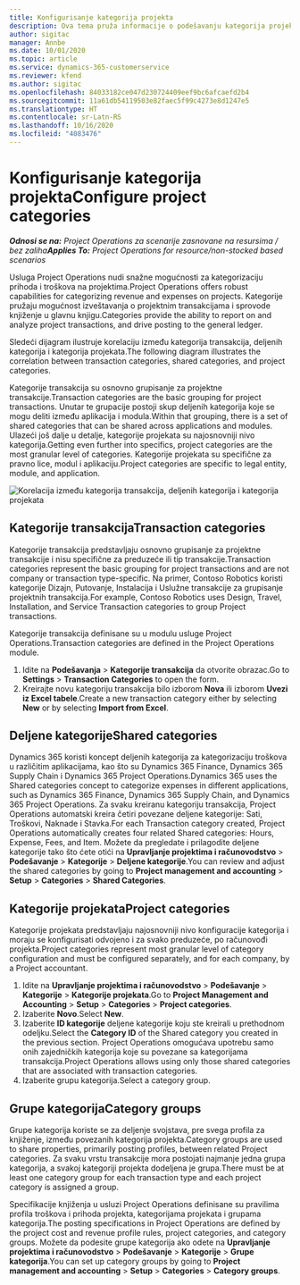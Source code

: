 ```yaml
---
title: Konfigurisanje kategorija projekta
description: Ova tema pruža informacije o podešavanju kategorija projekata.
author: sigitac
manager: Annbe
ms.date: 10/01/2020
ms.topic: article
ms.service: dynamics-365-customerservice
ms.reviewer: kfend
ms.author: sigitac
ms.openlocfilehash: 84033182ce047d230724409eef9bc6afcaefd2b4
ms.sourcegitcommit: 11a61db54119503e82faec5f99c4273e8d1247e5
ms.translationtype: HT
ms.contentlocale: sr-Latn-RS
ms.lasthandoff: 10/16/2020
ms.locfileid: "4083476"
---
```

# <a name="configure-project-categories"></a><span data-ttu-id="5c8cb-103">Konfigurisanje kategorija projekta</span><span class="sxs-lookup"><span data-stu-id="5c8cb-103">Configure project categories</span></span>

<span data-ttu-id="5c8cb-104">_**Odnosi se na:** Project Operations za scenarije zasnovane na resursima / bez zaliha_</span><span class="sxs-lookup"><span data-stu-id="5c8cb-104">_**Applies To:** Project Operations for resource/non-stocked based scenarios_</span></span>

<span data-ttu-id="5c8cb-105">Usluga Project Operations nudi snažne mogućnosti za kategorizaciju prihoda i troškova na projektima.</span><span class="sxs-lookup"><span data-stu-id="5c8cb-105">Project Operations offers robust capabilities for categorizing revenue and expenses on projects.</span></span> <span data-ttu-id="5c8cb-106">Kategorije pružaju mogućnost izveštavanja o projektnim transakcijama i sprovode knjiženje u glavnu knjigu.</span><span class="sxs-lookup"><span data-stu-id="5c8cb-106">Categories provide the ability to report on and analyze project transactions, and drive posting to the general ledger.</span></span>

<span data-ttu-id="5c8cb-107">Sledeći dijagram ilustruje korelaciju između kategorija transakcija, deljenih kategorija i kategorija projekata.</span><span class="sxs-lookup"><span data-stu-id="5c8cb-107">The following diagram illustrates the correlation between transaction categories, shared categories, and project categories.</span></span> 

<span data-ttu-id="5c8cb-108">Kategorije transakcija su osnovno grupisanje za projektne transakcije.</span><span class="sxs-lookup"><span data-stu-id="5c8cb-108">Transaction categories are the basic grouping for project transactions.</span></span> <span data-ttu-id="5c8cb-109">Unutar te grupacije postoji skup deljenih kategorija koje se mogu deliti između aplikacija i modula.</span><span class="sxs-lookup"><span data-stu-id="5c8cb-109">Within that grouping, there is a set of shared categories that can be shared across applications and modules.</span></span> <span data-ttu-id="5c8cb-110">Ulazeći još dalje u detalje, kategorije projekata su najosnovniji nivo kategorija.</span><span class="sxs-lookup"><span data-stu-id="5c8cb-110">Getting even further into specifics, project categories are the most granular level of categories.</span></span> <span data-ttu-id="5c8cb-111">Kategorije projekata su specifične za pravno lice, modul i aplikaciju.</span><span class="sxs-lookup"><span data-stu-id="5c8cb-111">Project categories are specific to legal entity, module, and application.</span></span>

![Korelacija između kategorija transakcija, deljenih kategorija i kategorija projekata](media/project-categories.png)

## <a name="transaction-categories"></a><span data-ttu-id="5c8cb-113">Kategorije transakcija</span><span class="sxs-lookup"><span data-stu-id="5c8cb-113">Transaction categories</span></span>

<span data-ttu-id="5c8cb-114">Kategorije transakcija predstavljaju osnovno grupisanje za projektne transakcije i nisu specifične za preduzeće ili tip transakcije.</span><span class="sxs-lookup"><span data-stu-id="5c8cb-114">Transaction categories represent the basic grouping for project transactions and are not company or transaction type-specific.</span></span> <span data-ttu-id="5c8cb-115">Na primer, Contoso Robotics koristi kategorije Dizajn, Putovanje, Instalacija i Uslužne transakcije za grupisanje projektnih transakcija.</span><span class="sxs-lookup"><span data-stu-id="5c8cb-115">For example, Contoso Robotics uses Design, Travel, Installation, and Service Transaction categories to group Project transactions.</span></span>

<span data-ttu-id="5c8cb-116">Kategorije transakcija definisane su u modulu usluge Project Operations.</span><span class="sxs-lookup"><span data-stu-id="5c8cb-116">Transaction categories are defined in the Project Operations module.</span></span> 
1. <span data-ttu-id="5c8cb-117">Idite na **Podešavanja** \> **Kategorije transakcija** da otvorite obrazac.</span><span class="sxs-lookup"><span data-stu-id="5c8cb-117">Go to **Settings** \> **Transaction Categories** to open the form.</span></span> 
2. <span data-ttu-id="5c8cb-118">Kreirajte novu kategoriju transakcija bilo izborom **Nova** ili izborom **Uvezi iz Excel tabele**.</span><span class="sxs-lookup"><span data-stu-id="5c8cb-118">Create a new transaction category either by selecting **New** or by selecting **Import from Excel**.</span></span>

## <a name="shared-categories"></a><span data-ttu-id="5c8cb-119">Deljene kategorije</span><span class="sxs-lookup"><span data-stu-id="5c8cb-119">Shared categories</span></span>

<span data-ttu-id="5c8cb-120">Dynamics 365 koristi koncept deljenih kategorija za kategorizaciju troškova u različitim aplikacijama, kao što su Dynamics 365 Finance, Dynamics 365 Supply Chain i Dynamics 365 Project Operations.</span><span class="sxs-lookup"><span data-stu-id="5c8cb-120">Dynamics 365 uses the Shared categories concept to categorize expenses in different applications, such as Dynamics 365 Finance, Dynamics 365 Supply Chain, and Dynamics 365 Project Operations.</span></span> <span data-ttu-id="5c8cb-121">Za svaku kreiranu kategoriju transakcija, Project Operations automatski kreira četiri povezane deljene kategorije: Sati, Troškovi, Naknade i Stavka.</span><span class="sxs-lookup"><span data-stu-id="5c8cb-121">For each Transaction category created, Project Operations automatically creates four related Shared categories: Hours, Expense, Fees, and Item.</span></span> <span data-ttu-id="5c8cb-122">Možete da pregledate i prilagodite deljene kategorije tako što ćete otići na **Upravljanje projektima i računovodstvo** \> **Podešavanje** \> **Kategorije** \> **Deljene kategorije**.</span><span class="sxs-lookup"><span data-stu-id="5c8cb-122">You can review and adjust the shared categories by going to **Project management and accounting** \> **Setup** \> **Categories** \> **Shared Categories**.</span></span>

## <a name="project-categories"></a><span data-ttu-id="5c8cb-123">Kategorije projekata</span><span class="sxs-lookup"><span data-stu-id="5c8cb-123">Project categories</span></span>

<span data-ttu-id="5c8cb-124">Kategorije projekata predstavljaju najosnovniji nivo konfiguracije kategorija i moraju se konfigurisati odvojeno i za svako preduzeće, po računovođi projekta.</span><span class="sxs-lookup"><span data-stu-id="5c8cb-124">Project categories represent most granular level of category configuration and must be configured separately, and for each company, by a Project accountant.</span></span>

1. <span data-ttu-id="5c8cb-125">Idite na **Upravljanje projektima i računovodstvo** \> **Podešavanje** \> **Kategorije** \> **Kategorije projekata**.</span><span class="sxs-lookup"><span data-stu-id="5c8cb-125">Go to **Project Management and Accounting** \> **Setup** \> **Categories** \> **Project categories**.</span></span>
2. <span data-ttu-id="5c8cb-126">Izaberite **Novo**.</span><span class="sxs-lookup"><span data-stu-id="5c8cb-126">Select **New**.</span></span>
3. <span data-ttu-id="5c8cb-127">Izaberite **ID kategorije** deljene kategorije koju ste kreirali u prethodnom odeljku.</span><span class="sxs-lookup"><span data-stu-id="5c8cb-127">Select the **Category ID** of the Shared category you created in the previous section.</span></span> <span data-ttu-id="5c8cb-128">Project Operations omogućava upotrebu samo onih zajedničkih kategorija koje su povezane sa kategorijama transakcija.</span><span class="sxs-lookup"><span data-stu-id="5c8cb-128">Project Operations allows using only those shared categories that are associated with transaction categories.</span></span>
4. <span data-ttu-id="5c8cb-129">Izaberite grupu kategorija.</span><span class="sxs-lookup"><span data-stu-id="5c8cb-129">Select a category group.</span></span>

## <a name="category-groups"></a><span data-ttu-id="5c8cb-130">Grupe kategorija</span><span class="sxs-lookup"><span data-stu-id="5c8cb-130">Category groups</span></span>

<span data-ttu-id="5c8cb-131">Grupe kategorija koriste se za deljenje svojstava, pre svega profila za knjiženje, između povezanih kategorija projekta.</span><span class="sxs-lookup"><span data-stu-id="5c8cb-131">Category groups are used to share properties, primarily posting profiles, between related Project categories.</span></span> <span data-ttu-id="5c8cb-132">Za svaku vrstu transakcije mora postojati najmanje jedna grupa kategorija, a svakoj kategoriji projekta dodeljena je grupa.</span><span class="sxs-lookup"><span data-stu-id="5c8cb-132">There must be at least one category group for each transaction type and each project category is assigned a group.</span></span>

<span data-ttu-id="5c8cb-133">Specifikacije knjiženja u usluzi Project Operations definisane su pravilima profila troškova i prihoda projekta, kategorijama projekata i grupama kategorija.</span><span class="sxs-lookup"><span data-stu-id="5c8cb-133">The posting specifications in Project Operations are defined by the project cost and revenue profile rules, project categories, and category groups.</span></span> <span data-ttu-id="5c8cb-134">Možete da podesite grupe kategorija ako odete na **Upravljanje projektima i računovodstvo** \> **Podešavanje** \> **Kategorije** \> **Grupe kategorija**.</span><span class="sxs-lookup"><span data-stu-id="5c8cb-134">You can set up category groups by going to **Project management and accounting** \> **Setup** \> **Categories** \> **Category groups**.</span></span>

